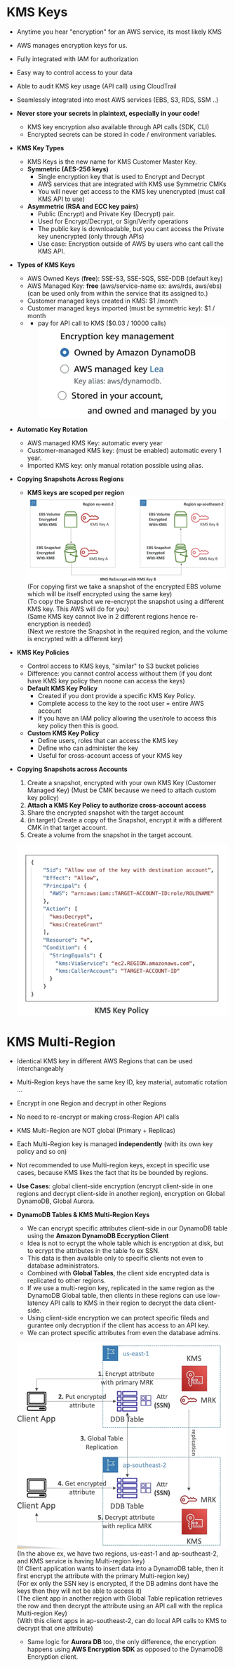 # KMS Keys

  - Anytime you hear "encryption" for an AWS service, its most likely KMS
  - AWS manages encryption keys for us.
  - Fully integrated with IAM for authorization
  - Easy way to control access to your data 
  - Able to audit KMS key usage (API call) using CloudTrail
  - Seamlessly integrated into most AWS services (EBS, S3, RDS, SSM ..)
  - **Never store your secrets in plaintext, especially in your code!**
    - KMS key encryption also available through API calls (SDK, CLI)
    - Encrypted secrets can be stored in code / environment variables.

- **KMS Key Types**
    - KMS Keys is the new name for KMS Customer Master Key.
    - **Symmetric (AES-256 keys)**
        - Single encryption key that is used to Encrypt and Decrypt
        - AWS services that are integrated with KMS use Symmetric CMKs
        - You will never get access to the KMS key unencrypted (must call KMS API to use)
    - **Asymmetric (RSA and ECC key pairs)** 
        - Public (Encrypt) and Private Key (Decrypt) pair.
        - Used for Encrypt/Decrypt, or Sign/Verify operations
        - The public key is downloadable, but you cant access the Private key unencrypted (only through APIs)
        - Use case: Encryption outside of AWS by users who cant call the KMS API.

- **Types of KMS Keys**
    - AWS Owned Keys (**free**): SSE-S3, SSE-SQS, SSE-DDB (default key)
    - AWS Managed Key: **free** (aws/service-name ex: aws/rds, aws/ebs) (can be used only from within the service that its assigned to.)
    - Customer managed keys created in KMS: $1 /month
    - Customer managed keys imported (must be symmetric key): $1 / month
    - + pay for API call to KMS ($0.03 / 10000 calls)
    ![Alt text](images/DynamoDB_Keys.png)

- **Automatic Key Rotation**
    - AWS managed KMS Key: automatic every year
    - Customer-managed KMS key: (must be enabled) automatic every 1 year.
    - Imported KMS key: only manual rotation possible using alias.

- **Copying Snapshots Across Regions**
    - **KMS keys are scoped per region**
    ![Alt text](images/CopyEBSVolume.png)
    (For copying first we take a snapshot of the encrypted EBS volume which will be itself encrypted using the same key)  
    (To copy the Snapshot we re-encrypt the snapshot using a different KMS key. This AWS will do for you)  
    (Same KMS key cannot live in 2 different regions hence re-encryption is needed)  
    (Next we restore the Snapshot in the required region, and the volume is encrypted with a different key)  

- **KMS Key Policies**
    - Control access to KMS keys, "similar" to S3 bucket policies
    - Difference: you cannot control access without them (if you dont have KMS key policy then noone can access the keys)
    - **Default KMS Key Policy**
        - Created if you dont provide a specific KMS Key Policy.
        - Complete access to the key to the root user = entire AWS account
        - If you have an IAM policy allowing the user/role to access this key policy then this is good.
    - **Custom KMS Key Policy**
        - Define users, roles that can access the KMS key
        - Define who can administer the key
        - Useful for cross-account access of your KMS key

- **Copying Snapshots across Accounts**
    1. Create a snapshot, encrypted with your own KMS Key (Customer Managed Key) (Must be CMK because we need to attach custom key policy)
    2. **Attach a KMS Key Policy to authorize cross-account access**
    3. Share the encrypted snapshot with the target account
    4. (in target) Create a copy of the Snapshot, encrypt it with a different CMK in that target account.
    5. Create a volume from the snapshot in the target account.

    ![Alt text](images/CustomPolicyExample.png)

# KMS Multi-Region

  - Identical KMS key in different AWS Regions that can be used interchangeably
  - Multi-Region keys have the same key ID, key material, automatic rotation ...
  - Encrypt in one Region and decrypt in other Regions
  - No need to re-encrypt or making cross-Region API calls
  - KMS Multi-Region are NOT global (Primary + Replicas)
  - Each Multi-Region key is managed **independently** (with its own key policy and so on)
  - Not recommended to use Multi-region keys, except in specific use cases, because KMS likes the fact that its be bounded by regions.
  - **Use Cases**: global client-side encryption (encrypt client-side in one regions and decrypt client-side in another region), encryption on Global DynamoDB, Global Aurora.

- **DynamoDB Tables & KMS Multi-Region Keys**
    - We can encrypt specific attributes client-side in our DynamoDB table using the **Amazon DynamoDB Eccryption Client**
    - Idea is not to ecrypt the whole table which is encryption at disk, but to ecrypt the attributes in the table fo ex SSN.
    - This data is then available only to specific clients not even to database administrators.
    - Combined with **Global Tables**, the client side encrypted data is replicated to other regions.
    - If we use a multi-region key, replicated in the same region as the DynamoDB Global table, then clients in these regions can use low-latency API calls to KMS in their region to decrypt the data client-side.
    - Using client-side encryption we can protect specific fileds and gurantee only decryption if the client has access to an API key.
    - We can protect specific attributes from even the database admins.

    ![Alt text](images/MultiRegionKeys.png)
    (In the above ex, we have two regions, us-east-1 and ap-southeast-2, and KMS service is having Multi-region key)  
    (If Client application wants to insert data into a DynamoDB table, then it first encrypt the attribute with the primary Multi-region key)  
    (For ex only the SSN key is encrypted, if the DB admins dont have the keys then they will not be able to access it)  
    (The client app in another region with Global Table replication retrieves the row and then decrypt the attribute using an API call with the replica Multi-region Key)  
    (With this client apps in ap-southeast-2, can do local API calls to KMS to decrypt that one attribute)

    - Same logic for **Aurora DB** too, the only difference, the encryption happens using **AWS Encryption SDK** as opposed to the DynamoDB Encryption client.
